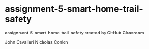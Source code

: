 # assignment-5-smart-home-trail-safety
assignment-5-smart-home-trail-safety created by GitHub Classroom

John Cavalieri
Nicholas Conlon
